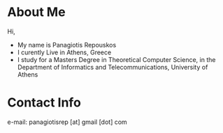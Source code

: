 <h1>About Me</h1>
Hi,
<ul>
  <li> My name is Panagiotis Repouskos</li>
  <li> I curently Live in Athens, Greece</li>
  <li> I study for a Masters Degree in Theoretical Computer Science, in the Department of Informatics and Telecommunications, University of Athens</li>
</ul>

<h1>Contact Info</h1>
e-mail: panagiotisrep [at] gmail [dot] com
